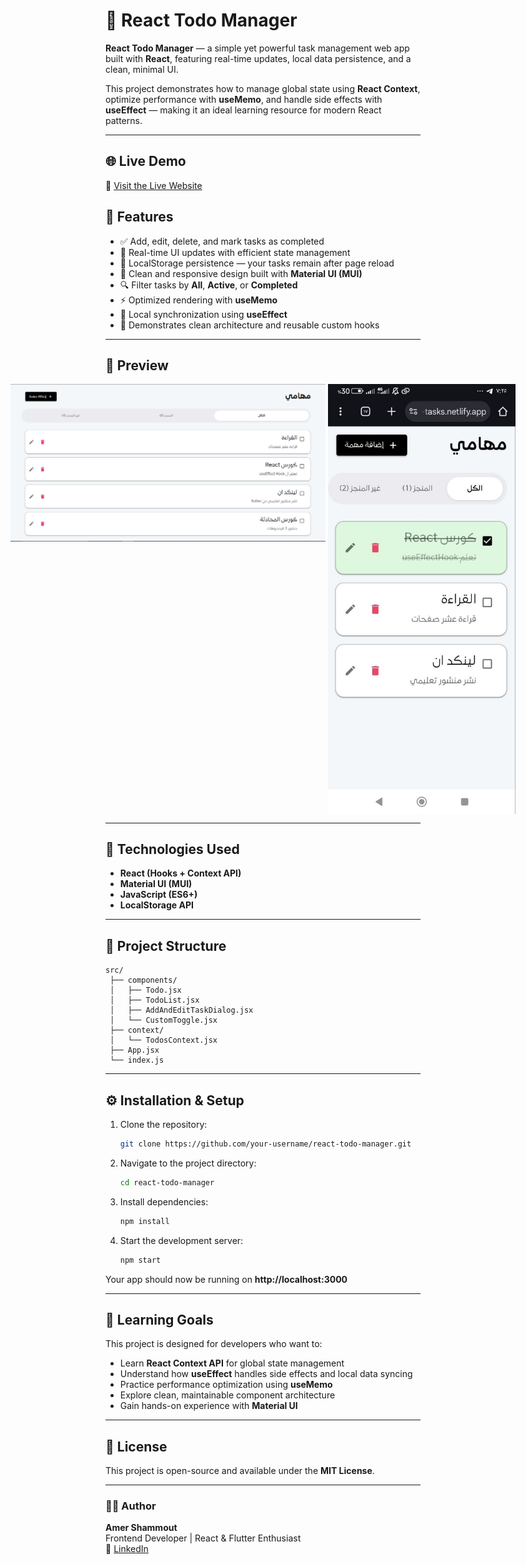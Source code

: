 # 📝 React Todo Manager

**React Todo Manager** — a simple yet powerful task management web app built with **React**, featuring real-time updates, local data persistence, and a clean, minimal UI.

This project demonstrates how to manage global state using **React Context**, optimize performance with **useMemo**, and handle side effects with **useEffect** — making it an ideal learning resource for modern React patterns.

---

## 🌐 Live Demo  
🔗 [Visit the Live Website](https://todo-my-tasks.netlify.app/)

## 🚀 Features

- ✅ Add, edit, delete, and mark tasks as completed  
- 🔁 Real-time UI updates with efficient state management  
- 💾 LocalStorage persistence — your tasks remain after page reload  
- 🎨 Clean and responsive design built with **Material UI (MUI)**  
- 🔍 Filter tasks by **All**, **Active**, or **Completed**  
- ⚡ Optimized rendering with **useMemo**  
- 🔄 Local synchronization using **useEffect**  
- 🧠 Demonstrates clean architecture and reusable custom hooks  

---

## 📸 Preview

<div style="display:flex;flex-direction:row;justify-content:center;align-items:flex-start;gap:4px">
  <img src="./public/desktop.png" alt="React Todo Manager - Desktop View" width="700" />
  <img src="./public/mobile.jpg" alt="React Todo Manager - Mobile View" width="300" />
</div>

---

## 🧩 Technologies Used

- **React (Hooks + Context API)**
- **Material UI (MUI)**
- **JavaScript (ES6+)**
- **LocalStorage API**

---

## 📂 Project Structure

```
src/
 ├── components/
 │   ├── Todo.jsx
 │   ├── TodoList.jsx
 │   ├── AddAndEditTaskDialog.jsx
 │   └── CustomToggle.jsx
 ├── context/
 │   └── TodosContext.jsx
 ├── App.jsx
 └── index.js
```

---

## ⚙️ Installation & Setup

1. Clone the repository:
   ```bash
   git clone https://github.com/your-username/react-todo-manager.git
   ```

2. Navigate to the project directory:
   ```bash
   cd react-todo-manager
   ```

3. Install dependencies:
   ```bash
   npm install
   ```

4. Start the development server:
   ```bash
   npm start
   ```

Your app should now be running on **http://localhost:3000**

---

## 🧠 Learning Goals

This project is designed for developers who want to:
- Learn **React Context API** for global state management  
- Understand how **useEffect** handles side effects and local data syncing  
- Practice performance optimization using **useMemo**  
- Explore clean, maintainable component architecture  
- Gain hands-on experience with **Material UI**

---


## 📜 License

This project is open-source and available under the **MIT License**.

---

### 👨‍💻 Author
**Amer Shammout**  
Frontend Developer | React & Flutter Enthusiast  
🔗 [LinkedIn](https://www.linkedin.com/in/amer-shammout-04012b26b/)
